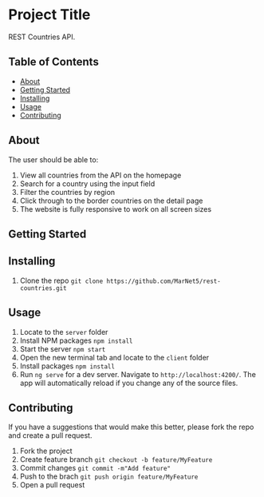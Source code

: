 # Project Title 
REST Countries API.

## Table of Contents

- [About](#about)
- [Getting Started](#getting_started)
- [Installing](#installing)
- [Usage](#usage)
- [Contributing](#contributing)

## About
The user should be able to:
1. View all countries from the API on the homepage
2. Search for a country using the input field
3. Filter the countries by region
4. Click through to the border countries on the detail page
5. The website is fully responsive to work on all screen sizes

## Getting Started
## Installing
1. Clone the repo
    `git clone https://github.com/MarNet5/rest-countries.git`


## Usage
1. Locate to the `server` folder
2. Install NPM packages
    `npm install`
3. Start the server
    `npm start`
4. Open the new terminal tab and locate to the `client` folder
5. Install packages
    `npm install`
6. Run `ng serve` for a dev server. Navigate to `http://localhost:4200/`. The app will automatically reload if you change any of the source files.

## Contributing
If you have a suggestions that would make this better, please fork the repo and create a pull request.
1. Fork the project
2. Create feature branch
    `git checkout -b feature/MyFeature`
3. Commit changes
    `git commit -m"Add feature"`
4. Push to the brach
    `git push origin feature/MyFeature`
5. Open a pull request